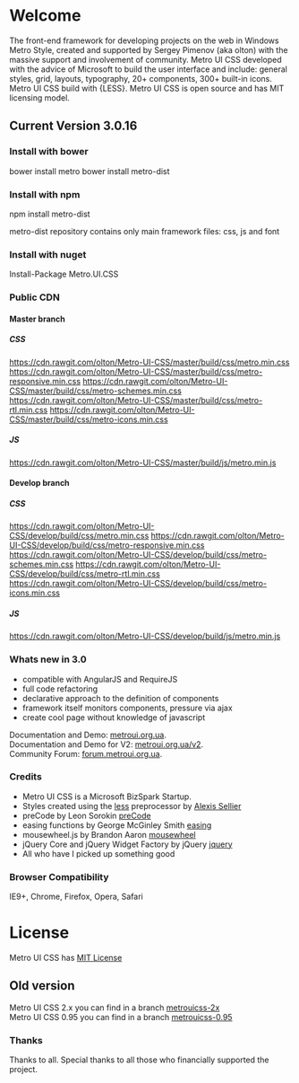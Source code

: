 # Welcome
The front-end framework for developing projects on the web in Windows Metro Style, created and supported by Sergey Pimenov (aka olton) with the massive support and involvement of community. Metro UI CSS developed with the advice of Microsoft to build the user interface and include: general styles, grid, layouts, typography, 20+ components, 300+ built-in icons. Metro UI CSS build with {LESS}. Metro UI CSS is open source and has MIT licensing model.
 
## Current Version 3.0.16

### Install with bower
 bower install metro
 bower install metro-dist

### Install with npm
 npm install metro-dist

metro-dist repository contains only main framework files: css, js and font

### Install with nuget
Install-Package Metro.UI.CSS

### Public CDN

#### Master branch
##### CSS
 
 https://cdn.rawgit.com/olton/Metro-UI-CSS/master/build/css/metro.min.css
 https://cdn.rawgit.com/olton/Metro-UI-CSS/master/build/css/metro-responsive.min.css
 https://cdn.rawgit.com/olton/Metro-UI-CSS/master/build/css/metro-schemes.min.css
 https://cdn.rawgit.com/olton/Metro-UI-CSS/master/build/css/metro-rtl.min.css
 https://cdn.rawgit.com/olton/Metro-UI-CSS/master/build/css/metro-icons.min.css

##### JS

 https://cdn.rawgit.com/olton/Metro-UI-CSS/master/build/js/metro.min.js

#### Develop branch
##### CSS

 https://cdn.rawgit.com/olton/Metro-UI-CSS/develop/build/css/metro.min.css
 https://cdn.rawgit.com/olton/Metro-UI-CSS/develop/build/css/metro-responsive.min.css 
 https://cdn.rawgit.com/olton/Metro-UI-CSS/develop/build/css/metro-schemes.min.css
 https://cdn.rawgit.com/olton/Metro-UI-CSS/develop/build/css/metro-rtl.min.css
 https://cdn.rawgit.com/olton/Metro-UI-CSS/develop/build/css/metro-icons.min.css
 
##### JS

 https://cdn.rawgit.com/olton/Metro-UI-CSS/develop/build/js/metro.min.js


### Whats new in 3.0
+ compatible with AngularJS and RequireJS
+ full code refactoring
+ declarative approach to the definition of components
+ framework itself monitors components, pressure via ajax
+ create cool page without knowledge of javascript

 Documentation and Demo: [metroui.org.ua](http://metroui.org.ua/).   
 Documentation and Demo for V2: [metroui.org.ua/v2](http://metroui.org.ua/v2).   
 Community Forum: [forum.metroui.org.ua](http://forum.metroui.org.ua).  

### Credits
- Metro UI CSS is a Microsoft BizSpark Startup.
- Styles created using the [less](http://lesscss.org) preprocessor by  [Alexis Sellier](https://github.com/cloudhead)
- preCode by Leon Sorokin [preCode](https://github.com/leeoniya/preCode.js)
- easing functions by George McGinley Smith [easing](http://gsgd.co.uk/sandbox/jquery/easing/)
- mousewheel.js by Brandon Aaron [mousewheel](http://brandonaaron.net)
- jQuery Core and jQuery Widget Factory by jQuery [jquery](https://jquery.com/)
- All who have I picked up something good

### Browser Compatibility
IE9+, Chrome, Firefox, Opera, Safari

# License
Metro UI CSS has [MIT License](http://metroui.org.ua/license.html)

## Old version
Metro UI CSS 2.x you can find in a branch [metrouicss-2x](https://github.com/olton/Metro-UI-CSS/tree/metrouicss-2x)     
Metro UI CSS 0.95 you can find in a branch [metrouicss-0.95](https://github.com/olton/Metro-UI-CSS/tree/metrouicss-0.95) 

### Thanks
Thanks to all. Special thanks to all those who financially supported the project.    
    
        
        
